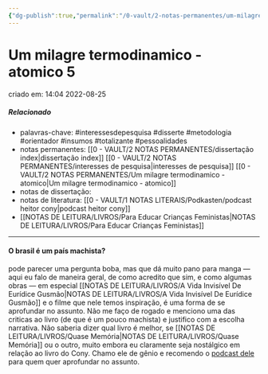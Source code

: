 ```yaml
---
{"dg-publish":true,"permalink":"/0-vault/2-notas-permanentes/um-milagre-termodinamico-atomico-5/","tags":["permanente","interessesdepesquisa","disserte","metodologia","orientador","insumos","totalizante","pessoalidades"],"dgHomeLink":true,"dgShowLocalGraph":true,"dgShowFileTree":true,"dgEnableSearch":true}
---
```



# Um milagre termodinamico - atomico 5
criado em: 14:04 2022-08-25

##### Relacionado
- palavras-chave: #interessesdepesquisa  #disserte #metodologia #orientador #insumos #totalizante #pessoalidades 
- notas permanentes: [[0 - VAULT/2 NOTAS PERMANENTES/dissertação index\|dissertação index]] [[0 - VAULT/2 NOTAS PERMANENTES/interesses de pesquisa\|interesses de pesquisa]] [[0 - VAULT/2 NOTAS PERMANENTES/Um milagre termodinamico - atomico\|Um milagre termodinamico - atomico]]
- notas de dissertação:
- notas de literatura: [[0 - VAULT/1 NOTAS LITERAIS/Podkasten/podcast heitor cony\|podcast heitor cony]]
- [[NOTAS DE LEITURA/LIVROS/Para Educar Crianças Feministas\|NOTAS DE LEITURA/LIVROS/Para Educar Crianças Feministas]]


---

#### O brasil é um país machista? 
pode parecer uma pergunta boba, mas que dá muito pano para manga — aqui eu falo de maneira geral, de como acredito que sim, e como algumas obras — em especial [[NOTAS DE LEITURA/LIVROS/A Vida Invisível De Eurídice Gusmão\|NOTAS DE LEITURA/LIVROS/A Vida Invisível De Eurídice Gusmão]] e o filme que nele temos inspiração, é uma forma de se aprofundar no assunto.  Não me faço de rogado e menciono uma das criticas ao livro (de que é um pouco machista) e justifico com a escolha narrativa. Não saberia dizer qual livro é melhor, se [[NOTAS DE LEITURA/LIVROS/Quase Memória\|NOTAS DE LEITURA/LIVROS/Quase Memória]] ou o outro, muito embora eu claramente seja nostálgico em relação ao livro do Cony. Chamo ele de gênio e recomendo o [podcast dele](https://open.spotify.com/episode/33IvvAlLdOspzpIxbn7Tvr?si=yJN9XT7sSLqJch_6KJC-eg&nd=1) para quem quer aprofundar no assunto. 